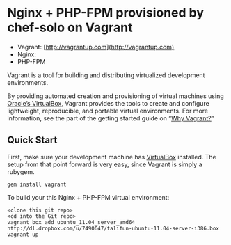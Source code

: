 # Nginx + PHP-FPM provisioned by chef-solo on Vagrant

* Vagrant: [http://vagrantup.com](http://vagrantup.com)
* Nginx: 
* PHP-FPM

Vagrant is a tool for building and distributing virtualized development environments.

By providing automated creation and provisioning of virtual machines using [Oracle’s VirtualBox](http://www.virtualbox.org),
Vagrant provides the tools to create and configure lightweight, reproducible, and portable
virtual environments. For more information, see the part of the getting started guide
on “[Why Vagrant?](http://vagrantup.com/docs/getting-started/index.html)”

## Quick Start

First, make sure your development machine has [VirtualBox](http://www.virtualbox.org)
installed. The setup from that point forward is very easy, since Vagrant is simply
a rubygem.

    gem install vagrant

To build your this Nginx + PHP-FPM virtual environment:

    <clone this git repo>
    <cd into the Git repo>
    vagrant box add ubuntu_11.04_server_amd64 http://dl.dropbox.com/u/7490647/talifun-ubuntu-11.04-server-i386.box
    vagrant up
